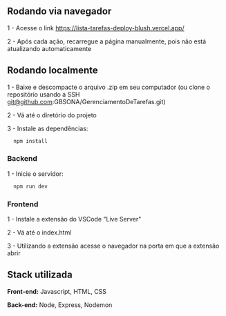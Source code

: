 ## Rodando via navegador

1 - Acesse o link https://lista-tarefas-deploy-blush.vercel.app/

2 - Após cada ação, recarregue a página manualmente, pois não está atualizando automaticamente 

## Rodando localmente

1 - Baixe e descompacte o arquivo .zip em seu computador (ou clone o repositório usando a SSH git@github.com:GBSONA/GerenciamentoDeTarefas.git)

2 - Vá até o diretório do projeto

3 - Instale as dependências:

```bash
  npm install
```

### Backend

1 - Inicie o servidor:

```bash
  npm run dev
```

### Frontend

1 - Instale a extensão do VSCode "Live Server"

2 - Vá até o index.html

3 - Utilizando a extensão acesse o navegador na porta em que a extensão abrir

## Stack utilizada

**Front-end:** Javascript, HTML, CSS

**Back-end:** Node, Express, Nodemon